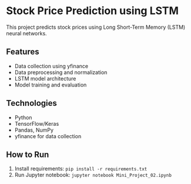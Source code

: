 # Stock Price Prediction using LSTM

This project predicts stock prices using Long Short-Term Memory (LSTM) neural networks.

## Features
- Data collection using yfinance
- Data preprocessing and normalization
- LSTM model architecture
- Model training and evaluation

## Technologies
- Python
- TensorFlow/Keras
- Pandas, NumPy
- yfinance for data collection

## How to Run
1. Install requirements: `pip install -r requirements.txt`
2. Run Jupyter notebook: `jupyter notebook Mini_Project_02.ipynb`
